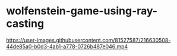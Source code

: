 # wolfenstein-game-using-ray-casting

https://user-images.githubusercontent.com/81527587/216630508-44de85a0-b0d3-4ab1-a778-0726b487e046.mp4
